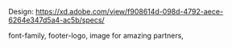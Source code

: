 Design: https://xd.adobe.com/view/f908614d-098d-4792-aece-6264e347d5a4-ac5b/specs/

<!-- missing -->
font-family, 
footer-logo, 
image for amazing partners, 